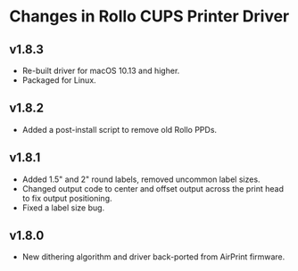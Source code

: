 Changes in Rollo CUPS Printer Driver
====================================

v1.8.3
------

- Re-built driver for macOS 10.13 and higher.
- Packaged for Linux.


v1.8.2
------

- Added a post-install script to remove old Rollo PPDs.


v1.8.1
------

- Added 1.5" and 2" round labels, removed uncommon label sizes.
- Changed output code to center and offset output across the print head to fix
  output positioning.
- Fixed a label size bug.


v1.8.0
------

- New dithering algorithm and driver back-ported from AirPrint firmware.
